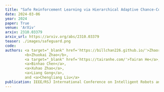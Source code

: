 ```yaml
---
title: "Safe Reinforcement Learning via Hierarchical Adaptive Chance-Constraint Safeguards"
date: 2024-03-06
year: 2024
paper: True
venue: 'ArXiv'
arxiv: 2310.03379
arxiv_url: https://arxiv.org/abs/2310.03379
teaser: ./images/safeguard.png
code:
authors: <a target="_blank" href='https://billchan226.github.io/'>Zhaorun Chen</a>,
         <b>Zhuokai Zhao</b>,
         <a target="_blank" href='https://tairanhe.com/'>Tairan He</a>,
         <a>Binhao Chen</a>,
         <a>Xuhao Zhao</a>,
         <a>Liang Gong</a>,
         and <a>Chengliang Liu</a>
publication: IEEE/RSJ International Conference on Intelligent Robots and Systems (IROS)
---
```

